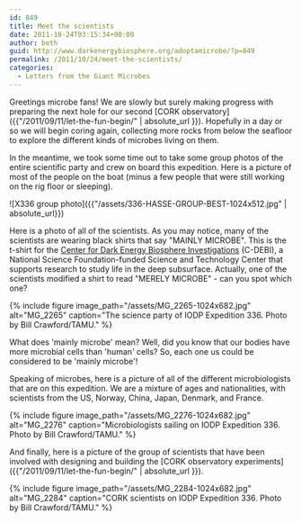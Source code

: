 ```yaml
---
id: 849
title: Meet the scientists
date: 2011-10-24T03:15:34+00:00
author: beth
guid: http://www.darkenergybiosphere.org/adoptamicrobe/?p=849
permalink: /2011/10/24/meet-the-scientists/
categories:
  - Letters from the Giant Microbes
---
```


Greetings microbe fans! We are slowly but surely making progress with preparing the next hole for our second [CORK observatory]({{"/2011/09/11/let-the-fun-begin/" | absolute_url }}). Hopefully in a day or so we will begin coring again, collecting more rocks from below the seafloor to explore the different kinds of microbes living on them.

In the meantime, we took some time out to take some group photos of the entire scientific party and crew on board this expedition. Here is a picture of most of the people on the boat (minus a few people that were still working on the rig floor or sleeping).

![X336 group photo]({{"/assets/336-HASSE-GROUP-BEST-1024x512.jpg" | absolute_url}})

Here is a photo of all of the scientists. As you may notice, many of the scientists are wearing black shirts that say "MAINLY MICROBE". This is the t-shirt for the [Center for Dark Energy Biosphere Investigations](http://darkenergybiosphere.org/) (C-DEBI), a National Science Foundation-funded Science and Technology Center that supports research to study life in the deep subsurface. Actually, one of the scientists modified a shirt to read "MERELY MICROBE" - can you spot which one?

{% include figure image_path="/assets/MG_2265-1024x682.jpg" alt="MG_2265" caption="The science party of IODP Expedition 336. Photo by Bill Crawford/TAMU." %}

What does 'mainly microbe' mean? Well, did you know that our bodies have more microbial cells than 'human' cells? So, each one us could be considered to be 'mainly microbe'!

Speaking of microbes, here is a picture of all of the different microbiologists that are on this expedition. We are a mixture of ages and nationalities, with scientists from the US, Norway, China, Japan, Denmark, and France.

{% include figure image_path="/assets/MG_2276-1024x682.jpg" alt="MG_2276" caption="Microbiologists sailing on IODP Expedition 336. Photo by Bill Crawford/TAMU." %}

And finally, here is a picture of the group of scientists that have been involved with designing and building the [CORK observatory experiments]({{"/2011/09/11/let-the-fun-begin/" | absolute_url }}).

{% include figure image_path="/assets/MG_2284-1024x682.jpg" alt="MG_2284" caption="CORK scientists on IODP Expedition 336. Photo by Bill Crawford/TAMU." %}

